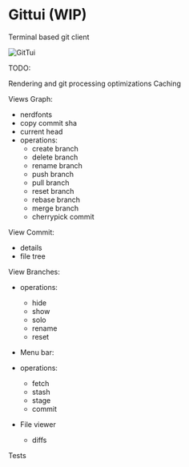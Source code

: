 # Gittui (WIP)

Terminal based git client

![GitTui](https://github.com/user-attachments/assets/9474bf12-f537-4e93-b41b-542fb5fd067d)

 
TODO:

Rendering and git processing optimizations
Caching

Views Graph:
- nerdfonts
- copy commit sha
- current head
- operations:
    - create branch
    - delete branch
    - rename branch
    - push branch
    - pull branch
    - reset branch
    - rebase branch
    - merge branch
    - cherrypick commit

View Commit:
- details
- file tree

View Branches:
- operations:
    - hide
    - show
    - solo
    - rename
    - reset
    
- Menu bar:
- operations:
    - fetch
    - stash
    - stage
    - commit

- File viewer
    - diffs

Tests
